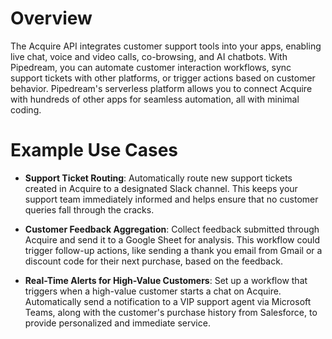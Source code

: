 # Overview

The Acquire API integrates customer support tools into your apps, enabling live chat, voice and video calls, co-browsing, and AI chatbots. With Pipedream, you can automate customer interaction workflows, sync support tickets with other platforms, or trigger actions based on customer behavior. Pipedream's serverless platform allows you to connect Acquire with hundreds of other apps for seamless automation, all with minimal coding.

# Example Use Cases

- **Support Ticket Routing**: Automatically route new support tickets created in Acquire to a designated Slack channel. This keeps your support team immediately informed and helps ensure that no customer queries fall through the cracks.

- **Customer Feedback Aggregation**: Collect feedback submitted through Acquire and send it to a Google Sheet for analysis. This workflow could trigger follow-up actions, like sending a thank you email from Gmail or a discount code for their next purchase, based on the feedback.

- **Real-Time Alerts for High-Value Customers**: Set up a workflow that triggers when a high-value customer starts a chat on Acquire. Automatically send a notification to a VIP support agent via Microsoft Teams, along with the customer's purchase history from Salesforce, to provide personalized and immediate service.
